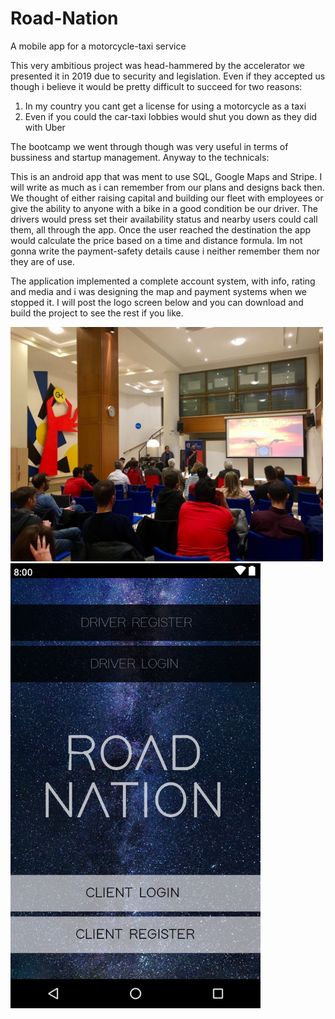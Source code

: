 # Road-Nation
A mobile app for a motorcycle-taxi service

This very ambitious project was head-hammered by the accelerator we presented it in 2019 due to security and legislation. Even if they accepted us though i believe it would be pretty difficult to succeed for two reasons:

1) In my country you cant get a license for using a motorcycle as a taxi
2) Even if you could the car-taxi lobbies would shut you down as they did with Uber

The bootcamp we went through though was very useful in terms of bussiness and startup management. Anyway to the technicals:

This is an android app that was ment to use SQL, Google Maps and Stripe. I will write as much as i can remember from our plans and designs back then. We thought of either raising capital and building our fleet with employees or give the ability to anyone with a bike in a good condition be our driver. The drivers would press set their availability status and nearby users could call them, all through the app. Once the user reached the destination the app would calculate the price based on a time and distance formula. Im not gonna write the payment-safety details cause i neither remember them nor they are of use.

The application implemented a complete account system, with info, rating and media and i was designing the map and payment systems when we stopped it. I will post the logo screen below and you can download and build the project to see the rest if you like.

<img src="https://github.com/Mistral-Designs/Road-Nation/blob/master/okthess.jpg" width="500" height="auto">
<img src="https://github.com/Mistral-Designs/Road-Nation/blob/master/ui.png" width="400" height="auto">

